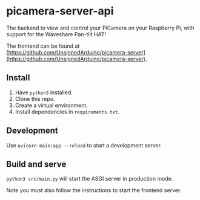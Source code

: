 # picamera-server-api

The backend to view and control your PiCamera on your Raspberry Pi, with support for the Waveshare Pan-tilt HAT!

The frontend can be found 
at [https://github.com/UnsignedArduino/picamera-server](https://github.com/UnsignedArduino/picamera-server).

## Install

1. Have `python3` installed.
2. Clone this repo.
3. Create a virtual environment.
4. Install dependencies in `requirements.txt`.

## Development

Use `uvicorn main:app --reload` to start a development server.

## Build and serve

`python3 src/main.py` will start the ASGI server in production mode. 

Note you must also follow the instructions to start the frontend server. 
